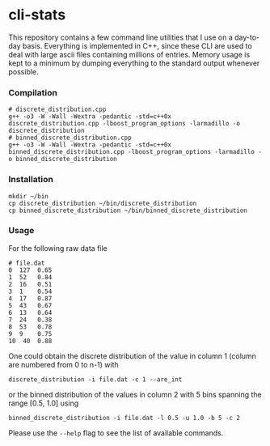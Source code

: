 cli-stats
=========

This repository contains a few command line utilities that I use on a day-to-day basis.
Everything is implemented in C++, since these CLI are used to deal with large ascii files containing millions of entries.
Memory usage is kept to a minimum by dumping everything to the standard output whenever possible.

### Compilation

    # discrete_distribution.cpp
    g++ -o3 -W -Wall -Wextra -pedantic -std=c++0x discrete_distribution.cpp -lboost_program_options -larmadillo -o discrete_distribution
    # binned_discrete_distribution.cpp
    g++ -o3 -W -Wall -Wextra -pedantic -std=c++0x binned_discrete_distribution.cpp -lboost_program_options -larmadillo -o binned_discrete_distribution

### Installation 

    mkdir ~/bin
    cp discrete_distribution ~/bin/discrete_distribution
    cp binned_discrete_distribution ~/bin/binned_discrete_distribution

### Usage

For the following raw data file

    # file.dat
    0  127  0.65
    1  52   0.84
    2  16   0.51
    3  1    0.54
    4  17   0.87
    5  43   0.67
    6  13   0.64
    7  24   0.38
    8  53   0.78
    9  9    0.75
    10  40  0.88

One could obtain the discrete distribution of the value in column 1 (column are numbered from 0 to n-1) with

    discrete_distribution -i file.dat -c 1 --are_int

or the binned distribution of the values in column 2 with 5 bins spanning the range [0.5, 1.0] using
    
    binned_discrete_distribution -i file.dat -l 0.5 -u 1.0 -b 5 -c 2

Please use the `--help` flag to see the list of available commands.